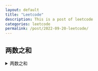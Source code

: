 ```yaml
---
layout: default
title: "Leetcode"
description: This is a post of leetcode
categories: leetcode
permalink: /post/2022-09-20-leetcode/
---
```


## 两数之和

<details><summary>两数之和</summary>

<pre><code>
class Solution {
public:
    vector<int> twoSum(vector<int>& nums, int target) {
        int n = nums.size();
        for (int i = 0; i < n; ++i){
            for (int j = 0; j < n; ++j){
                if (nums[i] + nums[j] == target){
                    return {i, j};
                }
            }
        }
        return {};
    }
};
</code></pre>
<details>


## 回文数
<details><summary>题目描述</summary>

<pre><code>
给你一个整数 x ，如果 x 是一个回文整数，返回`true`；否则，返回`false`。

回文数是指正序（从左向右）和倒序（从右向左）读都是一样的整数。

示例1：
```
输入：x = 121
输出：true
```

示例2：
```
输入：x = -121
输出：false
解释：从左向右读, 为 -121 。 从右向左读, 为 121- 。因此它不是一个回文数。
```

示例 3：
```
输入：x = 10
输出：false
解释：从右向左读, 为 01 。因此它不是一个回文数。
```

提示：
```
-231 <= x <= 231 - 1
```
</code></pre>

</details>
回文数题解
<details><summary>回文数题解</summary>

<pre><code>
class Solution {
public:
    bool isPalindrome(int x) {
        if ( x < 0 || ( x % 10 == 0 && x != 0))
        {
            return false;
        }
        int ans = 0;
        int old = x;
        while (x > ans)
        {
            ans = ans * 10 + x % 10;
            x /= 10;
        }
        return x == ans || x == ans / 10;
    }
};
</code></pre>

</details>



## Contact me
- Blog -> [https://shijiang.tk](https://shijiang.tk)
- Email -> <ssj1595329871@qq.com>
- Github -> [sunshijiang@Github](https://github.com/sunshijiang)


